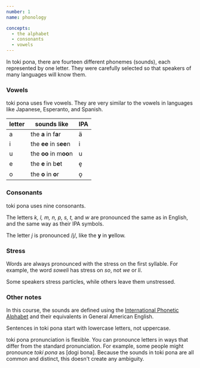 ```yaml
---
number: 1
name: phonology

concepts:
  - the alphabet
  - consonants
  - vowels
---
```


In toki pona, there are fourteen different phonemes (sounds), each represented by one letter. They were carefully selected so that speakers of many languages will know them.

### Vowels

toki pona uses five vowels. They are very similar to the vowels in languages like Japanese, Esperanto, and Spanish.

| letter | sounds like            | IPA |
|--------|------------------------|-----|
| a      | the **a** in f**a**r   | ä   |
| i      | the **ee** in s**ee**n | i   |
| u      | the **oo** in m**oo**n | u   |
| e      | the **e** in b**e**t   | e̞   |
| o      | the **o** in **o**r    | o̞   |

### Consonants

toki pona uses nine consonants.

The letters *k, l, m, n, p, s, t,* and *w* are pronounced the same as in English, and the same way as their IPA symbols.

The letter *j* is pronounced /j/, like the **y** in **y**ellow.

### Stress

Words are always pronounced with the stress on the first syllable. For example, the word *soweli* has stress on *so*, not *we* or *li*.

Some speakers stress particles, while others leave them unstressed.

### Other notes

In this course, the sounds are defined using the [International Phonetic Alphabet][1] and their equivalents in General American English.

Sentences in toki pona start with lowercase letters, not uppercase.

toki pona pronunciation is flexible. You can pronounce letters in ways that differ from the standard pronunciation. For example, some people might pronounce _toki pona_ as [dogi bona]. Because the sounds in toki pona are all common and distinct, this doesn't create any ambiguity.

[1]: https://en.wikipedia.org/wiki/International_Phonetic_Alphabet

